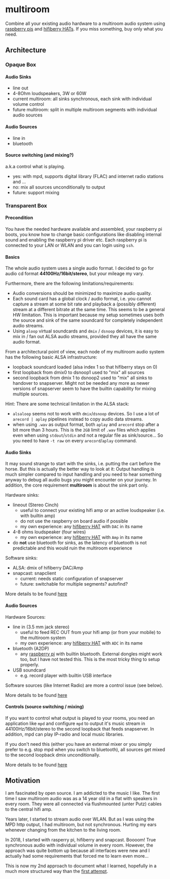 # multiroom

Combine all your existing audio hardware to a multiroom audio system using 
[raspberry pis](https://en.wikipedia.org/wiki/Raspberry_Pi#Specifications) and 
[hifiberry HATs](https://www.hifiberry.com). If you miss something, buy only
what you need.

## Architecture
### Opaque Box
#### Audio Sinks
* line out
* 4-8Ohm loudspeakers, 3W or 60W
* current multiroom: all sinks synchronous, each sink with individual volume control
* future multiroom: split in multiple multiroom segments with individual audio sources

#### Audio Sources
* line in
* bluetooth 

#### Source switching (and mixing?)

a.k.a control what is playing.

* yes: with mpd, supports digital library (FLAC) and internet radio stations and ...
* no: mix all sources unconditionally to output
* future: support mixing 

### Transparent Box

#### Precondition

You have the needed hardware available and assembled, your raspberry pi boots, you know how to 
change basic configurations like disabling internal sound and enabling the raspberry pi driver etc. Each 
raspberry pi is connected to your LAN or WLAN and you can login using `ssh`.

#### Basics

The whole audio system uses a single audio format. I decided to 
go for audio cd format **44100Hz/16bit/stereo**, but your mileage 
my vary. 

Furthermore, there are the following limitations/requirements:

* Audio conversions should be minimized to maximize audio quality.
* Each sound card has a global clock / audio format, i.e. you cannot capture a stream at some bit rate and playback a (possibly different) 
  stream at a different bitrate at the same time. This seems to be a general HW limitation. This is important because
  my setup sometimes uses both the source and sink of the same soundcard for completely independent audio streams.
* Using `aloop` virtual soundcards and `dmix` / `dsnoop` devices, it is easy to mix in / fan out ALSA audio streams, provided they all have the same audio format.

From a architectural point of view, each node of my multiroom audio system has the following basic ALSA infrastructure:

* loopback soundcard loaded (alsa index 1 so that hifiberry stays on 0)
* first loopback from dmix0 to dsnoop1 used to "mix" all sources 
* second loopback from dmix 1 to dsnoop2 used to "mix" all sinks to handover to snapserver. Might not be needed any more as newer versions of snapserver seem to have the builtin capability for mixing multiple sources.

Hint: There are some technical limitation in the ALSA stack: 

* `alsaloop` seems not to work with `dmix`/`dsnoop` devices. So I use a lot of `arecord | aplay` pipelines instead to copy audio data streams.
* when using `.wav` as output format, both `aplay` and `arecord` stop after a bit more than 3 hours. This is the `2GB` limit of `.wav` files which applies even when using `stdout`/`stdin` and not a regular file as sink/source... So you need to have `-t raw` on every `arecord`/`aplay` command.

#### Audio Sinks

It may sound strange to start with the sinks, i.e. putting the cart before the horse. But this is actually the
better way to look at it: Output handling is much simpler compared to input handling and 
you need to hear something anyway to debug all audio bugs you might encounter on your journey.  In addition, the 
core requirement **multiroom** is about the sink part only.

Hardware sinks: 

* lineout (Stereo Cinch)
  * useful to connect your existing hifi amp or an active loudspeaker (i.e. with builtin amp)
  * do not use the raspberry on board audio if possible
  * my own experience: any [hifiberry HAT](https://www.hifiberry.com) with `DAC` in its name
* 4-8 ohms loudspeaker (four wires)
  * my own experience: any [hifiberry HAT](https://www.hifiberry.com) with `Amp` in its name
* do **not** use bluetooth for sinks, as the latency of bluetooth is not predictable and this would ruin the multiroom experience

Software sinks: 

* ALSA: dmix of hifiberry DAC/Amp
* snapcast: snapclient
  * current: needs static configuration of snapserver
  * future: switchable for multiple segments? autofind?

More details to be found [here](doc/sinks/README.md)

#### Audio Sources

Hardware Sources: 

* line in (3.5 mm jack stereo)
  * useful to feed REC OUT from your hifi amp (or from your mobile) to the multiroom system
  * my own experience: any [hifiberry HAT](https://www.hifiberry.com) with `ADC` in its name
* bluetooth (A2DP)
  * any [raspberry pi](https://en.wikipedia.org/wiki/Raspberry_Pi#Specifications) with builtin bluetooth. External dongles might work too, but I have not tested this. This is the most tricky thing to setup properly.
* USB soundcard
  * e.g. record player with builtin USB interface

Software sources (like Internet Radio) are more a control issue (see below). 

More details to be found [here](doc/sources/README.md)

#### Controls (source switching / mixing)

If you want to control what output is played to your rooms, you need an application like `mpd` and configure `mpd` to output it's 
music stream in 44100Hz/16bit/stereo to the second loopback that feeds snapserver. In addition, mpd can play IP-radio and
local music libraries. 

If you don't need this (either you have an external mixer or you simply prefer to e.g. stop mpd when you switch to bluetooth), all sources 
get mixed to the second loopback dmix unconditionally.

More details to be found [here](docs/controls/README.md)


## Motivation

I am fascinated by open source. I am addicted to the music I like. The first time I saw multiroom
audio was as a 14 year old in a flat with speakers in every room. They were all 
connected via flushmounted (unter Putz) cables to the central hifi amp.

Years later, I started to stream audio over WLAN. But as I was using the MPD http output, I had multiroom,
but not synchronous. Hurting my ears whenever changing from the kitchen to the living room.

In 2018, I started with rasperry pi, hifiberry and snapcast. Boooom! True synchronous audio with 
individual volume in every room. However, the approach was quite bottom up because all interfaces
were new and I actually had some requirements that forced me to learn even more...

This is now my 2nd approach to document what I learned, hopefully in a much more structured way
than the [first attempt](doc/legacy/2021_README.md).



